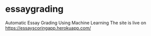 # essaygrading
Automatic Essay Grading Using Machine Learning
The site is live on https://essayscoringapp.herokuapp.com/
